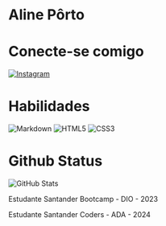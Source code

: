 # Aline Pôrto
# Conecte-se comigo
[![Instagram](https://img.shields.io/badge/Instagram-000?style=for-the-badge&logo=instagram)](https://www.instagram.com/)

# Habilidades
![Markdown](https://img.shields.io/badge/Markdown-000?style=for-the-badge&logo=markdown)
![HTML5](https://img.shields.io/badge/HTML5-000?style=for-the-badge&logo=html5)
![CSS3](https://img.shields.io/badge/CSS3-000?style=for-the-badge&logo=css3&logoColor=264CE4)

# Github Status
![GitHub Stats](https://github-readme-stats.vercel.app/api?username=alinep29&theme=transparent&bg_color=000&border_color=30A3DC&show_icons=true&icon_color=30A3DC&title_color=E94D5F&text_color=FFF)

Estudante Santander Bootcamp - DIO - 2023

Estudante Santander Coders - ADA - 2024
